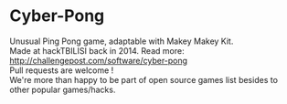 # Cyber-Pong
Unusual Ping Pong game, adaptable with Makey Makey Kit. <br>
Made at hackTBILISI back in 2014. Read more: http://challengepost.com/software/cyber-pong <br>
Pull requests are welcome ! <br>
We're more than happy to be part of open source games list besides to other popular games/hacks.
